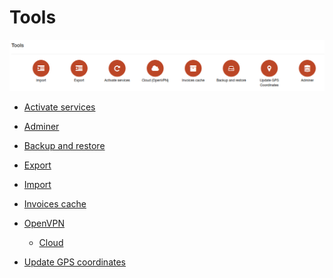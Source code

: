 Tools
=====

![icon](icon.png)

* [Activate services](configuration/tools/activate_services/activate_services.md)

* [Adminer](configuration/tools/adminer/adminer.md)

* [Backup and restore](configuration/tools/backup_restore/backup_restore.md)

* [Export](configuration/tools/export/export.md)

* [Import](configuration/tools/import/import.md)

* [Invoices cache](configuration/tools/invoices_cache/invoices_cache.md)

* [OpenVPN](configuration/tools/openvpn/openvpn.md)
  * [Cloud](configuration/tools/openvpn/cloud/routes/routes.md)

* [Update GPS coordinates](configuration/tools/gps/gps.md)

